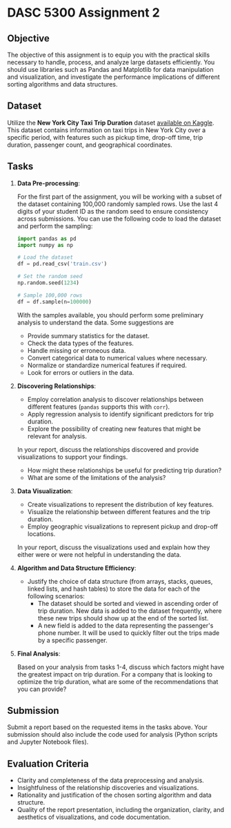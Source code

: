 # DASC 5300 Assignment 2

## Objective
The objective of this assignment is to equip you with the practical skills necessary to handle, process, and analyze large datasets efficiently. You should use libraries such as Pandas and Matplotlib for data manipulation and visualization, and investigate the performance implications of different sorting algorithms and data structures.

## Dataset
Utilize the **New York City Taxi Trip Duration** dataset [available on Kaggle](https://www.kaggle.com/competitions/nyc-taxi-trip-duration/data). This dataset contains information on taxi trips in New York City over a specific period, with features such as pickup time, drop-off time, trip duration, passenger count, and geographical coordinates.

## Tasks

1. **Data Pre-processing**:

    For the first part of the assignment, you will be working with a subset of the dataset containing 100,000 randomly sampled rows. Use the last 4 digits of your student ID as the random seed to ensure consistency across submissions. You can use the following code to load the dataset and perform the sampling:

    ```python
    import pandas as pd
    import numpy as np

    # Load the dataset
    df = pd.read_csv('train.csv')

    # Set the random seed
    np.random.seed(1234)

    # Sample 100,000 rows
    df = df.sample(n=100000)
    ```

    With the samples available, you should perform some preliminary analysis to understand the data. Some suggestions are
    - Provide summary statistics for the dataset.
    - Check the data types of the features.
    - Handle missing or erroneous data.
    - Convert categorical data to numerical values where necessary.
    - Normalize or standardize numerical features if required.
    - Look for errors or outliers in the data.

2. **Discovering Relationships**:
   - Employ correlation analysis to discover relationships between different features (`pandas` supports this with `corr`).
   - Apply regression analysis to identify significant predictors for trip duration.
   - Explore the possibility of creating new features that might be relevant for analysis.

   In your report, discuss the relationships discovered and provide visualizations to support your findings.
   - How might these relationships be useful for predicting trip duration?
   - What are some of the limitations of the analysis?

3. **Data Visualization**:
   - Create visualizations to represent the distribution of key features.
   - Visualize the relationship between different features and the trip duration.
   - Employ geographic visualizations to represent pickup and drop-off locations.

   In your report, discuss the visualizations used and explain how they either were or were not helpful in understanding the data.

4. **Algorithm and Data Structure Efficiency**:
   - Justify the choice of data structure (from arrays, stacks, queues, linked lists, and hash tables) to store the data for each of the following scenarios:
        - The dataset should be sorted and viewed in ascending order of trip duration. New data is added to the dataset frequently, where these new trips should show up at the end of the sorted list.
        - A new field is added to the data representing the passenger's phone number. It will be used to quickly filter out the trips made by a specific passenger.

5. **Final Analysis**:
    
    Based on your analysis from tasks 1-4, discuss which factors might have the greatest impact on trip duration. For a company that is looking to optimize the trip duration, what are some of the recommendations that you can provide?

## Submission

Submit a report based on the requested items in the tasks above. Your submission should also include the code used for analysis (Python scripts and Jupyter Notebook files).

## Evaluation Criteria
- Clarity and completeness of the data preprocessing and analysis.
- Insightfulness of the relationship discoveries and visualizations.
- Rationality and justification of the chosen sorting algorithm and data structure.
- Quality of the report presentation, including the organization, clarity, and aesthetics of visualizations, and code documentation.